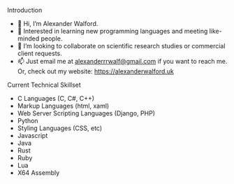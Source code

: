 Introduction
- 👋 Hi, I’m Alexander Walford.
- 🧠 Interested in learning new programming languages and meeting like-minded people.  
- 👥 I’m looking to collaborate on scientific research studies or commercial client requests. 
- 📫 Just email me at alexanderrrwalf@gmail.com if you want to reach me. Or, check out my website: https://alexanderwalford.uk 

Current Technical Skillset
- C Languages (C, C#, C++)
- Markup Languages (html, xaml)
- Web Server Scripting Languages (Django, PHP)
- Python
- Styling Languages (CSS, etc)
- Javascript
- Java
- Rust
- Ruby
- Lua
- X64 Assembly
